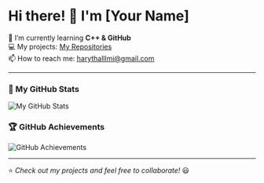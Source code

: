 # Hi there! 👋 I'm [Your Name]  

🌱 I’m currently learning **C++ & GitHub**  
💻 My projects: [My Repositories](https://github.com/haredmi?tab=repositories)  
📫 How to reach me: harythalllmi@gmail.com  

---

### 🚀 My GitHub Stats  
![My GitHub Stats](https://github-readme-stats.vercel.app/api?username=haredmi&show_icons=true&theme=radical)

### 🏆 GitHub Achievements  
![GitHub Achievements](https://github-profile-trophy.vercel.app/?username=haredmi&theme=dracula&column=3)

---

⭐️ *Check out my projects and feel free to collaborate!* 😃
